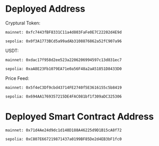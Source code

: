 # Deployed Address

Cryptural Token:

    mainnet: 0xfc7443fBF8331C11a4d803FaFe0E7C22202d4E9d

    sepolia: 0x0f3A1773BCd5a99adAb3108876862a52fC907a96

USDT:

    mainnet: 0xdac17f958d2ee523a2206206994597c13d831ec7

    sepolia: 0xaA8E23Fb1079EA71e0a56F48a2aA51851D8433D0

Price Feed:

    mainnet: 0x5f4eC3Df9cbd43714FE2740f5E3616155c5b8419

    sepolia: 0x694AA1769357215DE4FAC081bf1f309aDC325306

# Deployed Smart Contract Address

    mainnet: 0x71d4Ae24d9dc1d148D188A46225d9D1B15cA8f72

    sepolia: 0xC807E667219871437a0199BF85De2d4EB3bF1fc0
